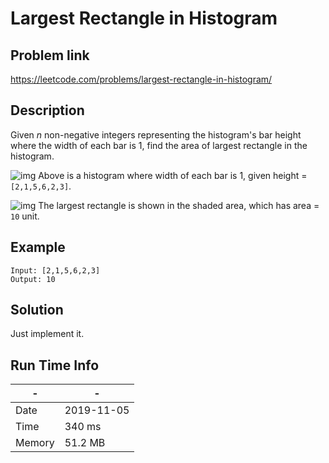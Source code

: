 #  Largest Rectangle in Histogram

## Problem link
https://leetcode.com/problems/largest-rectangle-in-histogram/ 

## Description
Given *n* non-negative integers representing the histogram's bar
 height where the width of each bar is 1, 
find the area of largest rectangle in the histogram.

 

![img](https://assets.leetcode.com/uploads/2018/10/12/histogram.png)
Above is a histogram where width of each bar is 1, given height = `[2,1,5,6,2,3]`.

 

![img](https://assets.leetcode.com/uploads/2018/10/12/histogram_area.png)
The largest rectangle is shown in the shaded area, which has area = `10` unit.

 

## Example


```
Input: [2,1,5,6,2,3]
Output: 10
```

## Solution
Just implement it.


## Run Time Info

\- | \-
------------ | -------------
Date | 2019-11-05
Time | 340 ms
Memory | 51.2 MB	


